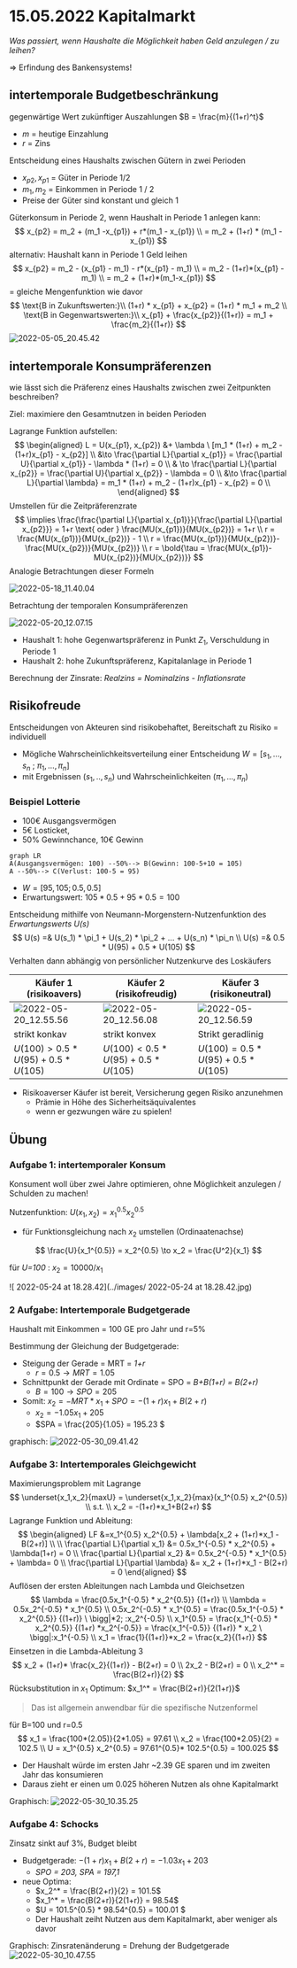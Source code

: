 # 15.05.2022 Kapitalmarkt

*Was passiert, wenn Haushalte die Möglichkeit haben Geld anzulegen / zu leihen?*

=> Erfindung des Bankensystems!

## intertemporale Budgetbeschränkung

gegenwärtige Wert zukünftiger Auszahlungen $B = \frac{m}{(1+r)^t}$

- *m* = heutige Einzahlung
- *r* = Zins

Entscheidung eines Haushalts zwischen Gütern in zwei Perioden

- $x_{p2}, x_{p1}$ = Güter in Periode 1/2
- $m_1,m_2$ = Einkommen in Periode 1 / 2
- Preise der Güter sind konstant und gleich 1

Güterkonsum in Periode 2, wenn Haushalt in Periode 1 anlegen kann:
$$
x_{p2} = m_2 + (m_1 -x_{p1}) + r*(m_1 - x_{p1}) \\
= m_2 + (1+r) * (m_1 - x_{p1})
$$
alternativ: Haushalt kann in Periode 1 Geld leihen 
$$
x_{p2} = m_2 - (x_{p1} - m_1) - r*(x_{p1} - m_1) \\
= m_2 - (1+r)*(x_{p1} - m_1) \\
= m_2 + (1+r)*(m_1-x_{p1})
$$
= gleiche Mengenfunktion wie davor
$$
\text{B in Zukunftswerten:}\\
(1+r) * x_{p1} + x_{p2} = (1+r) * m_1 + m_2 \\
\text{B in Gegenwartswerten:}\\
x_{p1} + \frac{x_{p2}}{(1+r)} = m_1 + \frac{m_2}{(1+r)}
$$
![2022-05-05_20.45.42](../images/2022-05-05_20.45.42.jpg)

## intertemporale Konsumpräferenzen

wie lässt sich die Präferenz eines Haushalts zwischen zwei Zeitpunkten beschreiben?

Ziel: maximiere den Gesamtnutzen in beiden Perioden

Lagrange Funktion aufstellen: 
$$
\begin{aligned}
L = U(x_{p1}, x_{p2}) &+ \lambda \ [m_1 * (1+r) + m_2 - (1+r)x_{p1} - x_{p2}] \\
&\to \frac{\partial L}{\partial x_{p1}} = \frac{\partial U}{\partial x_{p1}} - \lambda * (1+r) = 0 \\
& \to \frac{\partial L}{\partial x_{p2}} = \frac{\partial U}{\partial x_{p2}} - \lambda  = 0 \\
&\to \frac{\partial L}{\partial \lambda} = m_1 * (1+r) + m_2 - (1+r)x_{p1} - x_{p2} = 0 \\
\end{aligned}
$$
Umstellen für die Zeitpräferenzrate
$$
\implies \frac{\frac{\partial L}{\partial x_{p1}}}{\frac{\partial L}{\partial x_{p2}}}  = 1+r \text{ oder } \frac{MU(x_{p1})}{MU(x_{p2})} = 1+r \\
r = \frac{MU(x_{p1})}{MU(x_{p2})} - 1 \\
r = \frac{MU(x_{p1})}{MU(x_{p2})}- \frac{MU(x_{p2})}{MU(x_{p2})} \\
r = \bold{\tau = \frac{MU(x_{p1})- MU(x_{p2})}{MU(x_{p2})}}
$$
Analogie Betrachtungen dieser Formeln

![2022-05-18_11.40.04](../images/2022-05-18_11.40.04.jpg)



Betrachtung der temporalen Konsumpräferenzen

![2022-05-20_12.07.15](../images/2022-05-20_12.07.15.jpg)

- Haushalt 1: hohe Gegenwartspräferenz in Punkt $Z_1$, Verschuldung in Periode 1
- Haushalt 2: hohe Zukunftspräferenz, Kapitalanlage in Periode 1

Berechnung der Zinsrate: *Realzins = Nominalzins - Inflationsrate*

## Risikofreude

Entscheidungen von Akteuren sind risikobehaftet, Bereitschaft zu Risiko = individuell

- Mögliche Wahrscheinlichkeitsverteilung einer Entscheidung $W = [s_1,...,s_n \ ; \ \pi_1, ...,\pi_n]$
- mit Ergebnissen $(s_1,..,s_n)$ und Wahrscheinlichkeiten $(\pi_1,...,\pi_n)$

### Beispiel Lotterie

- 100€ Ausgangsvermögen
- 5€ Losticket, 
- 50% Gewinnchance, 10€ Gewinn

```mermaid
graph LR
A(Ausgangsvermögen: 100) --50%--> B(Gewinn: 100-5+10 = 105)
A --50%--> C(Verlust: 100-5 = 95)
```



- $W = [95,105; 0.5,0.5]$
- Erwartungswert: $105*0.5 + 95*0.5 = 100$

Entscheidung mithilfe von Neumann-Morgenstern-Nutzenfunktion des *Erwartungswerts U(s)* 
$$
U(s) =& U(s_1) * \pi_1 + U(s_2) * \pi_2 + ... + U(s_n) * \pi_n \\
U(s) =& 0.5 * U(95) + 0.5 * U(105)
$$
Verhalten dann abhängig von persönlicher Nutzenkurve des Loskäufers

| Käufer 1 (risikoavers)                                    | Käufer 2 (risikofreudig)                                  | Käufer 3 (risikoneutral)                                  |
| --------------------------------------------------------- | --------------------------------------------------------- | --------------------------------------------------------- |
| ![2022-05-20_12.55.56](../images/2022-05-20_12.55.56.jpg) | ![2022-05-20_12.56.08](../images/2022-05-20_12.56.08.jpg) | ![2022-05-20_12.56.59](../images/2022-05-20_12.56.59.jpg) |
| strikt konkav                                             | strikt konvex                                             | Strikt geradlinig                                         |
| $U(100) > 0.5 * U(95) + 0.5 * U(105)$                     | $U(100) < 0.5 * U(95) + 0.5 * U(105)$                     | $U(100) = 0.5 * U(95) + 0.5 * U(105)$                     |

- Risikoaverser Käufer ist bereit, Versicherung gegen Risiko anzunehmen
    - Prämie in Höhe des Sicherheitsäquivalentes
    - wenn er gezwungen wäre zu spielen!



## Übung

### Aufgabe 1: intertemporaler Konsum

Konsument woll über zwei Jahre optimieren, ohne Möglichkeit anzulegen / Schulden zu machen!

Nutzenfunktion: $U(x_1,x_2) = x_1^{0.5} x_2^{0.5}$

- für Funktionsgleichung nach $x_2$ umstellen (Ordinaatenachse)

$$
\frac{U}{x_1^{0.5}} = x_2^{0.5} \to x_2 = \frac{U^2}{x_1}
$$

für *U=100* : $x_2 = 10000/x_1$

![ 2022-05-24 at 18.28.42](../images/ 2022-05-24 at 18.28.42.jpg)

### 2 Aufgabe: Intertemporale Budgetgerade

Haushalt mit Einkommen = 100 GE pro Jahr und r=5%

Bestimmung der Gleichung der Budgetgerade:

- Steigung der Gerade = MRT = *1+r*
    - $r=0.5 \to MRT = 1.05$
- Schnittpunkt der Gerade mit Ordinate = SPO = *B+B(1+r) = B(2+r)*
    - $B=100 \to SPO = 205$
- Somit: $x_2 = -MRT * x_1+SPO = -(1+r)x_1+B(2+r)$
    - $x_2 = -1.05x_1 + 205$
    - $SPA = \frac{205}{1.05} = 195.23 $
    

graphisch: ![2022-05-30_09.41.42](../images/2022-05-30_09.41.42.jpg)

### Aufgabe 3: Intertemporales Gleichgewicht

Maximierungsproblem mit Lagrange
$$
\underset{x_1,x_2}{maxU} = \underset{x_1,x_2}{max}(x_1^{0.5} x_2^{0.5}) \\
s.t. \\
x_2 = -(1+r)*x_1+B(2+r)
$$
Lagrange Funktion und Ableitung: 
$$
\begin{aligned}
LF &=x_1^{0.5} x_2^{0.5} + \lambda[x_2 + (1+r)*x_1 - B(2+r)] \\
\\
\frac{\partial L}{\partial x_1} &= 0.5x_1^{-0.5} * x_2^{0.5} + \lambda(1+r) = 0 \\
\frac{\partial L}{\partial x_2} &= 0.5x_2^{-0.5} * x_1^{0.5} + \lambda= 0 \\
\frac{\partial L}{\partial \lambda} &= x_2 + (1+r)*x_1 - B(2+r) = 0
\end{aligned}
$$
Auflösen der ersten Ableitungen nach Lambda und Gleichsetzen
$$
\lambda = \frac{0.5x_1^{-0.5} * x_2^{0.5}} {(1+r)} \\
\lambda = 0.5x_2^{-0.5} * x_1^{0.5} \\
0.5x_2^{-0.5} * x_1^{0.5} = \frac{0.5x_1^{-0.5} * x_2^{0.5}} {(1+r)} \ \bigg|*2; :x_2^{-0.5} \\
x_1^{0.5} = \frac{x_1^{-0.5} * x_2^{0.5}} {(1+r) *x_2^{-0.5}} = 
\frac{x_1^{-0.5}} {(1+r)} * x_2 \ \bigg|:x_1^{-0.5} \\
x_1 = \frac{1}{(1+r)}*x_2 = \frac{x_2}{(1+r)}
$$
Einsetzen in die Lambda-Ableitung 3
$$
x_2 + (1+r)* \frac{x_2}{(1+r)} - B(2+r) = 0 \\
2x_2 - B(2+r) = 0 \\
x_2^* = \frac{B(2+r)}{2}
$$
Rücksubstitution in $x_1$ Optimum: $x_1^* = \frac{B(2+r)}{2(1+r)}$

> Das ist allgemein anwendbar für die spezifische Nutzenformel 

für B=100 und r=0.5
$$
x_1 = \frac{100*(2.05)}{2*1.05} = 97.61 \\
x_2 = \frac{100*2.05}{2} = 102.5 \\
U = x_1^{0.5} x_2^{0.5} = 97.61^{0.5}* 102.5^{0.5} = 100.025
$$

- Der Haushalt würde im ersten Jahr ~2.39 GE sparen und im zweiten Jahr das konsumieren
- Daraus zieht er einen um 0.025 höheren Nutzen als ohne Kapitalmarkt

Graphisch: ![2022-05-30_10.35.25](../images/2022-05-30_10.35.25.jpg)

### Aufgabe 4: Schocks

Zinsatz sinkt auf 3%, Budget bleibt

- Budgetgerade: $-(1+r)x_1+B(2+r) = -1.03x_1+203$
    - *SPO = 203, SPA = 197,1*
- neue Optima:
    - $x_2^* = \frac{B(2+r)}{2} = 101.5$
    - $x_1^* = \frac{B(2+r)}{2(1+r)} = 98.54$
    - $U = 101.5^{0.5} * 98.54^{0.5} = 100.01 $
    - Der Haushalt zeiht Nutzen aus dem Kapitalmarkt, aber weniger als davor

Graphisch: Zinsratenänderung = Drehung der Budgetgerade 
![2022-05-30_10.47.55](../images/2022-05-30_10.47.55.jpg)



